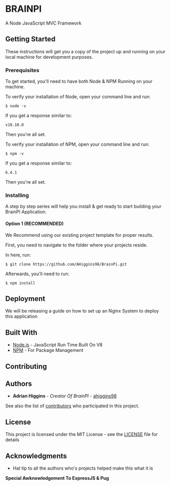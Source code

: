 # BRAINPI

A Node JavaScript MVC Framework

## Getting Started

These instructions will get you a copy of the project up and running on your local machine for development purposes.

### Prerequisites

To get started, you'll need to have both Node & NPM Running on your machine.

To verify your installation of Node, open your command line and run:

```
$ node -v
```

If you get a response similar to:

```
v10.10.0
```

Then you're all set.

To verify your installation of NPM, open your command line and run:

```
$ npm -v
```

If you get a response similar to:

```
6.4.1
```

Then you're all set.

### Installing

A step by step series will help you install & get ready to start building your BrainPI Application.

#### Option 1 (RECOMMENDED)

We Recommend using our existing project template for proper results.

First, you need to navigate to the folder where your projects reside.

In here, run:

```
$ git clone https://github.com/AHiggins98/BrainPi.git
```

Afterwards, you'll need to run:

```
$ npm install
```



## Deployment

We will be releasing a guide on how to set up an Nginx System to deploy this application

## Built With

* [Node.js](https://nodejs.org/) - JavaScript Run Time Built On V8
* [NPM](https://www.npmjs.com/) - For Package Management

## Contributing


## Authors

* **Adrian Higgins** - *Creator Of BrainPI* - [ahiggins98](https://github.com/ahiggins98)

See also the list of [contributors](https://github.com/ahiggins98/brainpi/contributors) who participated in this project.

## License

This project is licensed under the MIT License - see the [LICENSE](LICENSE) file for details

## Acknowledgments

* Hat tip to all the authors who's projects helped make this what it is

**Special Awknowledgement To ExpressJS &amp; Pug**
